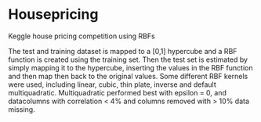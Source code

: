 # Housepricing
Keggle house pricing competition using RBFs

The test and training dataset is mapped to a [0,1] hypercube and a RBF function is created using the training set. Then the test set is estimated by simply mapping it to the hypercube, inserting the values in the RBF function and then map then back to the original values. Some different RBF kernels were used, including linear, cubic, thin plate, inverse and default multiquadratic. Multiquadratic performed best with epsilon = 0, and datacolumns with correlation < 4% and columns removed with > 10% data missing. 
